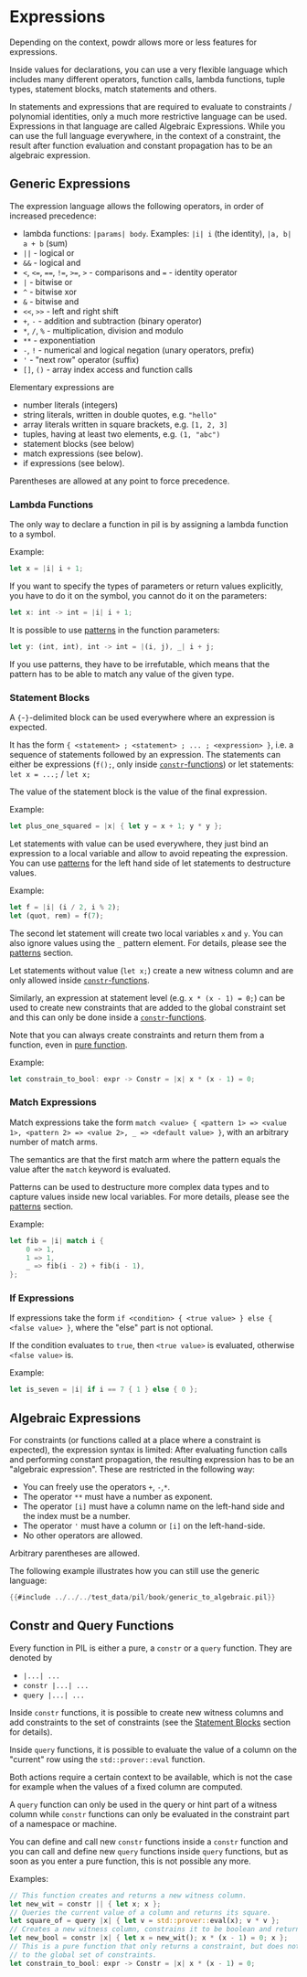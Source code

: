 # Expressions

Depending on the context, powdr allows more or less features for expressions.

Inside values for declarations, you can use a very flexible language which includes
many different operators, function calls, lambda functions, tuple types, statement blocks,
match statements and others.

In statements and expressions that are required to evaluate to constraints / polynomial identities, only a much more restrictive
language can be used. Expressions in that language are called Algebraic Expressions. While you can use
the full language everywhere, in the context of a constraint, the result after function evaluation
and constant propagation has to be an algebraic expression.

## Generic Expressions

The expression language allows the following operators, in order of increased precedence:

- lambda functions: ``|params| body``. Examples: ``|i| i`` (the identity), ``|a, b| a + b`` (sum)
- ``||`` - logical or
- ``&&`` - logical and
- ``<``, ``<=``, ``==``, ``!=``, ``>=``, ``>`` - comparisons and ``=`` - identity operator
- ``|`` - bitwise or
- ``^`` - bitwise xor
- ``&`` - bitwise and
- ``<<``, ``>>`` - left and right shift
- ``+``, ``-`` - addition and subtraction (binary operator)
- ``*``, ``/``, ``%`` - multiplication, division and modulo
- ``**`` - exponentiation
- ``-``, ``!`` - numerical and logical negation (unary operators, prefix)
- ``'`` - "next row" operator (suffix)
- ``[]``, ``()`` - array index access and function calls

Elementary expressions are
- number literals (integers)
- string literals, written in double quotes, e.g. ``"hello"``
- array literals written in square brackets, e.g. ``[1, 2, 3]``
- tuples, having at least two elements, e.g. `(1, "abc")`
- statement blocks (see below)
- match expressions (see below).
- if expressions (see below).

Parentheses are allowed at any point to force precedence.

### Lambda Functions

The only way to declare a function in pil is by assigning a lambda function to a symbol.

Example:

```rust
let x = |i| i + 1;
```

If you want to specify the types of parameters or return values explicitly, you have to do it
on the symbol, you cannot do it on the parameters:

```rust
let x: int -> int = |i| i + 1;
```

It is possible to use [patterns](./patterns.md) in the function parameters:

```rust
let y: (int, int), int -> int = |(i, j), _| i + j;
```

If you use patterns, they have to be irrefutable, which means that the pattern has to
be able to match any value of the given type.

### Statement Blocks

A ``{``-``}``-delimited block can be used everywhere where an expression is expected.

It has the form ``{ <statement> ; <statement> ; ... ; <expression> }``,
i.e. a sequence of statements followed by an expression.
The statements can either be expressions (``f();``, only inside [``constr``-functions](#constr-and-query-functions))
or let statements: ``let x = ...;`` / ``let x;``

The value of the statement block is the value of the final expression.

Example:

```rust
let plus_one_squared = |x| { let y = x + 1; y * y };
```

Let statements with value can be used everywhere, they just bind an expression to a local variable
and allow to avoid repeating the expression. You can use [patterns](./patterns.md) for the
left hand side of let statements to destructure values.

Example:

```rust
let f = |i| (i / 2, i % 2);
let (quot, rem) = f(7);
```

The second let statement will create two local variables `x` and `y`. You can also ignore values using
the `_` pattern element. For details, please see the [patterns](./patterns.md) section.

Let statements without value (``let x;``) create a new witness column and are only allowed inside [``constr``-functions](#constr-and-query-functions).

Similarly, an expression at statement level (e.g. ``x * (x - 1) = 0;``) can be used to create new constraints that are added to the global constraint set
and this can only be done inside a [``constr``-functions](#constr-and-query-functions).

Note that you can always create constraints and return them from a function, even in [pure function](#constr-and-query-functions).

Example:

```rust
let constrain_to_bool: expr -> Constr = |x| x * (x - 1) = 0;
```


### Match Expressions

Match expressions take the form ``match <value> { <pattern 1> => <value 1>, <pattern 2> => <value 2>, _ => <default value> }``,
with an arbitrary number of match arms.

The semantics are that the first match arm where the pattern equals the value after the `match` keyword is evaluated.

Patterns can be used to destructure more complex data types and to capture values inside new local variables.
For more details, please see the [patterns](./patterns.md) section.

Example:

```rust
let fib = |i| match i {
    0 => 1,
    1 => 1,
    _ => fib(i - 2) + fib(i - 1),
};
```


### If Expressions

If expressions take the form ``if <condition> { <true value> } else { <false value> }``, where the "else" part is not optional.

If the condition evaluates to ``true``, then `<true value>` is evaluated, otherwise `<false value>` is.


Example:

```rust
let is_seven = |i| if i == 7 { 1 } else { 0 };
```

## Algebraic Expressions

For constraints (or functions called at a place where a constraint is expected), the expression syntax is limited:
After evaluating function calls and performing constant propagation, the resulting expression has to
be an "algebraic expression". These are restricted in the following way:

- You can freely use the operators  ``+``, ``-``,``*``.
- The operator ``**`` must have a number as exponent.
- The operator `[i]` must have a column name on the left-hand side and the index must be a number.
- The operator `'` must have a column or `[i]` on the left-hand-side.
- No other operators are allowed.

Arbitrary parentheses are allowed.

The following example illustrates how you can still use the generic language:

```rust
{{#include ../../../test_data/pil/book/generic_to_algebraic.pil}}
```

## Constr and Query Functions

Every function in PIL is either a pure, a `constr` or a `query` function. They are denoted by

- `|...| ...`
- `constr |...| ...`
- `query |...| ...`

Inside `constr` functions, it is possible to create new witness columns
and add constraints to the set of constraints (see the [Statement Blocks](#statement-blocks) section for details).

Inside `query` functions, it is possible to evaluate the value of a column on the "current" row
using the `std::prover::eval` function.

Both actions require a certain context to be available, which is not the case for example when
the values of a fixed column are computed.

A `query` function can only be used in the query or hint part of a witness column while `constr` functions
can only be evaluated in the constraint part of a namespace or machine.

You can define and call new `constr` functions inside a `constr` function and you can call and define
new `query` functions inside `query` functions, but as soon as you enter a pure function, this is not possible any more.

Examples:
    

```rust
// This function creates and returns a new witness column.
let new_wit = constr || { let x; x };
// Queries the current value of a column and returns its square.
let square_of = query |x| { let v = std::prover::eval(x); v * v };
// Creates a new witness column, constrains it to be boolean and returns it.
let new_bool = constr |x| { let x = new_wit(); x * (x - 1) = 0; x };
// This is a pure function that only returns a constraint, but does not add it
// to the global set of constraints.
let constrain_to_bool: expr -> Constr = |x| x * (x - 1) = 0;
```